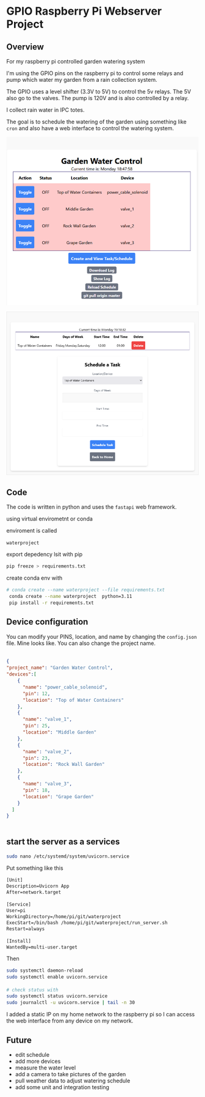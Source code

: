 # GPIO Raspberry Pi Webserver Project

## Overview

For my raspberry pi controlled garden watering system

I'm using the GPIO pins on the raspberry pi to control some relays and pump which water my garden from a rain collection system.

The GPIO uses a level shifter (3.3V to 5V) to control the 5v relays. The 5V also go to the valves. The pump is 120V and is also controlled by a relay.

I collect rain water in IPC totes.

The goal is to schedule the watering of the garden using something like `cron` and also have a web interface to control the watering system.

![Image description](imgs/waterproject.png)

![Image description](imgs/schedule2.png)

## Code

The code is written in python and uses the `fastapi` web framework.

using virtual envirometnt or conda

enviroment is called

`waterproject`

export depedency lsit with pip

```bash
pip freeze > requirements.txt
```

create conda env with

```bash
# conda create --name waterproject --file requirements.txt
 conda create --name waterproject  python=3.11
 pip install -r requirements.txt
```

## Device configuration

You can modify your PINS, location, and name by changing the `config.json` file. Mine looks like. You can also change the project name.

```json

{
"project_name": "Garden Water Control",
"devices":[
    {
      "name": "power_cable_solenoid",
      "pin": 12,
      "location": "Top of Water Containers"
    },
    {
      "name": "valve_1",
      "pin": 25,
      "location": "Middle Garden"
    },
    {
      "name": "valve_2",
      "pin": 23,
      "location": "Rock Wall Garden"
    },
    {
      "name": "valve_3",
      "pin": 18,
      "location": "Grape Garden"
    }
  ]
}
  
```

## start the server as a services

```bash
sudo nano /etc/systemd/system/uvicorn.service
```

Put something like this

```init
[Unit]
Description=Uvicorn App
After=network.target

[Service]
User=pi
WorkingDirectory=/home/pi/git/waterproject
ExecStart=/bin/bash /home/pi/git/waterproject/run_server.sh
Restart=always

[Install]
WantedBy=multi-user.target
```

Then

```bash
sudo systemctl daemon-reload
sudo systemctl enable uvicorn.service

# check status with 
sudo systemctl status uvicorn.service
sudo journalctl -u uvicorn.service | tail -n 30

```

I added a static IP on my home network to the raspberry pi so I can access the web interface from any device on my network.


## Future

* edit schedule
* add more devices
* measure the water level 
* add a camera to take pictures of the garden
* pull weather data to adjust watering schedule
* add some unit and integration testing

